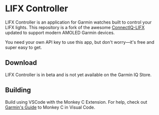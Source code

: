 
# LIFX Controller

LIFX Controller is an application for Garmin watches built to control your LIFX lights. This repository is a fork of the awesome [ConnectIQ-LIFX](https://github.com/cfculhane/ConnectIQ-LIFX) updated to support modern AMOLED Garmin devices.

You need your own API key to use this app, but don't worry—it's free and super easy to get.

## Download
LIFX Controller is in beta and is not yet available on the Garmin IQ Store.

## Building
Build using VSCode with the Monkey C Extension. For help, check out [Garmin's Guide](https://developer.garmin.com/connect-iq/reference-guides/visual-studio-code-extension/) to Monkey C in Visual Code.